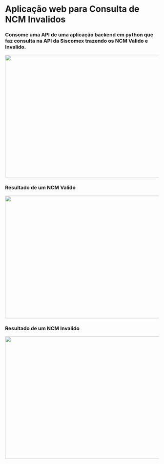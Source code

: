<h1>Aplicação web para Consulta de NCM Invalidos</h1>
<h3>Consome uma API de uma aplicação backend em python que faz consulta na API da Siscomex trazendo os NCM Valido e Invalido.</h3>
<img src="https://i.ibb.co/F45gfff2/Screenshot-1353.png" alt="" width="800" height="400">
<br/>
<h3>Resultado de um NCM Valido</h3>
<img src="https://i.ibb.co/99B0sX1b/Screenshot-1355.png" alt="" width="800" height="400">
<br/>
<h3>Resultado de um NCM Invalido</h3>
<img src="https://i.ibb.co/8ky6Q5Z/Screenshot-1354.png" alt="" width="800" height="400">
